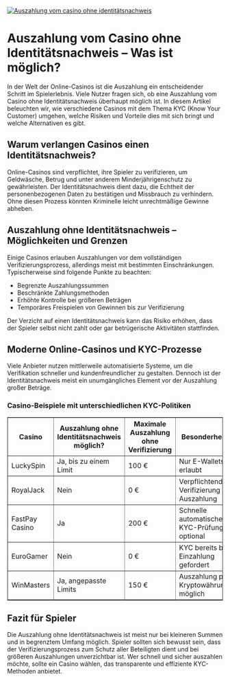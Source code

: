 [![Auszahlung vom casino ohne identitätsnachweis](https://123-caf.pages.dev/gitsignup.png)](https://vrmoo.ru/Bt82HjjY)

<h1>Auszahlung vom Casino ohne Identitätsnachweis – Was ist möglich?</h1>  <p>In der Welt der Online-Casinos ist die Auszahlung ein entscheidender Schritt im Spielerlebnis. Viele Nutzer fragen sich, ob eine Auszahlung vom Casino ohne Identitätsnachweis überhaupt möglich ist. In diesem Artikel beleuchten wir, wie verschiedene Casinos mit dem Thema KYC (Know Your Customer) umgehen, welche Risiken und Vorteile dies mit sich bringt und welche Alternativen es gibt.</p>  <h2>Warum verlangen Casinos einen Identitätsnachweis?</h2>  <p>Online-Casinos sind verpflichtet, ihre Spieler zu verifizieren, um Geldwäsche, Betrug und unter anderem Minderjährigenschutz zu gewährleisten. Der Identitätsnachweis dient dazu, die Echtheit der personenbezogenen Daten zu bestätigen und Missbrauch zu verhindern. Ohne diesen Prozess könnten Kriminelle leicht unrechtmäßige Gewinne abheben.</p>  <h2>Auszahlung ohne Identitätsnachweis – Möglichkeiten und Grenzen</h2>  <p>Einige Casinos erlauben Auszahlungen vor dem vollständigen Verifizierungsprozess, allerdings meist mit bestimmten Einschränkungen. Typischerweise sind folgende Punkte zu beachten:</p>  <ul>   <li>Begrenzte Auszahlungssummen</li>   <li>Beschränkte Zahlungsmethoden</li>   <li>Erhöhte Kontrolle bei größeren Beträgen</li>   <li>Temporäres Freispielen von Gewinnen bis zur Verifizierung</li> </ul>  <p>Der Verzicht auf einen Identitätsnachweis kann das Risiko erhöhen, dass der Spieler selbst nicht zahlt oder gar betrügerische Aktivitäten stattfinden.</p>  <h2>Moderne Online-Casinos und KYC-Prozesse</h2>  <p>Viele Anbieter nutzen mittlerweile automatisierte Systeme, um die Verifikation schneller und kundenfreundlicher zu gestalten. Dennoch ist der Identitätsnachweis meist ein unumgängliches Element vor der Auszahlung großer Beträge.</p>  <h3>Casino-Beispiele mit unterschiedlichen KYC-Politiken</h3>  <table border="1" cellpadding="6" cellspacing="0">   <thead>     <tr>       <th>Casino</th>       <th>Auszahlung ohne Identitätsnachweis möglich?</th>       <th>Maximale Auszahlung ohne Verifizierung</th>       <th>Besonderheiten</th>     </tr>   </thead>   <tbody>     <tr>       <td>LuckySpin</td>       <td>Ja, bis zu einem Limit</td>       <td>100 €</td>       <td>Nur E-Wallets erlaubt</td>     </tr>     <tr>       <td>RoyalJack</td>       <td>Nein</td>       <td>0 €</td>       <td>Verpflichtende Verifizierung vor Auszahlung</td>     </tr>     <tr>       <td>FastPay Casino</td>       <td>Ja</td>       <td>200 €</td>       <td>Schnelle automatische KYC-Prüfung optional</td>     </tr>     <tr>       <td>EuroGamer</td>       <td>Nein</td>       <td>0 €</td>       <td>KYC bereits bei Einzahlung gefordert</td>     </tr>     <tr>       <td>WinMasters</td>       <td>Ja, angepasste Limits</td>       <td>150 €</td>       <td>Auszahlung per Kryptowährungen möglich</td>     </tr>   </tbody> </table>  <h2>Fazit für Spieler</h2>  <p>Die Auszahlung ohne Identitätsnachweis ist meist nur bei kleineren Summen und in begrenztem Umfang möglich. Spieler sollten sich bewusst sein, dass der Verifizierungsprozess zum Schutz aller Beteiligten dient und bei größeren Auszahlungen unverzichtbar ist. Wer schnell und sicher auszahlen möchte, sollte ein Casino wählen, das transparente und effiziente KYC-Methoden anbietet.</p>